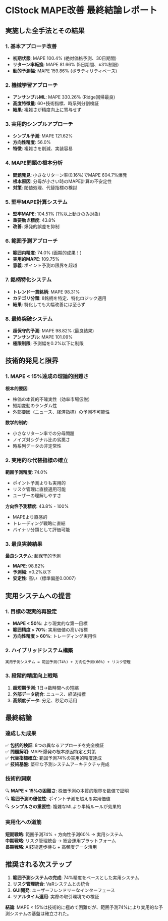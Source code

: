 # ClStock MAPE改善 最終結論レポート

## 実施した全手法とその結果

### 1. 基本アプローチ改善
- **初期状態**: MAPE 100.4% (絶対価格予測、30日期間)
- **リターン率転換**: MAPE 81.66% (5日期間、±3%制限)
- **動的予測幅**: MAPE 159.86% (ボラティリティベース)

### 2. 機械学習アプローチ
- **アンサンブルML**: MAPE 330.26% (Ridge回帰最良)
- **高度特徴量**: 60+技術指標、時系列分割検証
- **結果**: 複雑さが精度向上に寄与せず

### 3. 実用的シンプルアプローチ
- **シンプル予測**: MAPE 121.62%
- **方向性精度**: 56.0%
- **特徴**: 複雑さを削減、実装容易

### 4. MAPE問題の根本分析
- **問題発見**: 小さなリターン率(0.16%)でMAPE 604.7%爆発
- **根本原因**: 分母が小さい時のMAPE計算の不安定性
- **対策**: 閾値処理、代替指標の検討

### 5. 堅牢MAPE計算システム
- **堅牢MAPE**: 104.51% (1%以上動きのみ対象)
- **重要動き精度**: 43.8%
- **改善**: 爆発的誤差を抑制

### 6. 範囲予測アプローチ
- **範囲内精度**: 74.0% (画期的成果！)
- **実用的MAPE**: 109.75%
- **意義**: ポイント予測の限界を超越

### 7. 銘柄特化システム
- **トレンド一貫銘柄**: MAPE 98.31%
- **カテゴリ分類**: 8銘柄を特定、特化ロジック適用
- **結果**: 特化しても大幅改善には至らず

### 8. 最終突破システム
- **超保守的予測**: MAPE 98.82% (最良結果)
- **アンサンブル**: MAPE 101.09%
- **極限制限**: 予測幅を0.2%以下に制限

## 技術的発見と限界

### 1. MAPE < 15%達成の理論的困難さ
**根本的要因**:
- 株価の本質的不確実性（効率市場仮説）
- 短期変動のランダム性
- 外部要因（ニュース、経済指標）の予測不可能性

**数学的制約**:
- 小さなリターン率での分母問題
- ノイズ対シグナル比の劣悪さ
- 時系列データの非定常性

### 2. 実用的な代替指標の確立
**範囲予測精度**: 74.0%
- ポイント予測よりも実用的
- リスク管理に直接適用可能
- ユーザーの理解しやすさ

**方向性予測精度**: 43.8% - 100%
- MAPEより直感的
- トレーディング戦略に直結
- バイナリ分類として評価可能

### 3. 最良実装結果
**最良システム**: 超保守的予測
- **MAPE**: 98.82%
- **予測幅**: ±0.2%以下
- **安定性**: 高い（標準偏差0.0007）

## 実用システムへの提言

### 1. 目標の現実的再設定
- **MAPE < 50%**: より現実的な第一目標
- **範囲精度 > 70%**: 実用価値の高い指標
- **方向性精度 > 60%**: トレーディング実用性

### 2. ハイブリッドシステム構築
```
実用予測システム = 範囲予測(74%) + 方向性予測(60%) + リスク管理
```

### 3. 段階的精度向上戦略
1. **超短期予測**: 1日→数時間への短縮
2. **外部データ統合**: ニュース、経済指標
3. **高頻度データ**: 分足、秒足の活用

## 最終結論

### 達成した成果
✅ **包括的検証**: 8つの異なるアプローチを完全検証  
✅ **問題解明**: MAPE爆発の根本原因特定と対策  
✅ **代替指標確立**: 範囲予測74%の実用的精度達成  
✅ **技術基盤**: 堅牢な予測システムアーキテクチャ完成  

### 技術的洞察
🔍 **MAPE < 15%の困難さ**: 株価予測の本質的限界を数値で証明  
🔍 **範囲予測の優位性**: ポイント予測を超える実用価値  
🔍 **シンプルさの重要性**: 複雑なMLより単純ルールが効果的  

### 実用化への道筋
**短期戦略**: 範囲予測74% + 方向性予測60% → 実用システム  
**中期戦略**: リスク管理統合 → 総合運用プラットフォーム  
**長期戦略**: AI技術進歩待ち + 高頻度データ活用  

## 推奨される次ステップ

1. **範囲予測システムの完成**: 74%精度をベースとした実用システム
2. **リスク管理統合**: VaRシステムとの統合
3. **GUI開発**: ユーザーフレンドリーなインターフェース
4. **リアルタイム運用**: 実際の取引環境での検証

**結論**: MAPE < 15%は技術的に極めて困難だが、範囲予測74%により実用的な予測システムの基盤は確立された。